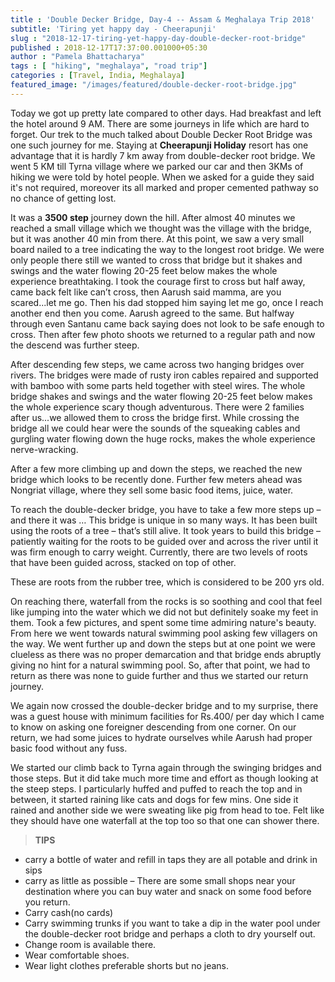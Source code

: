 ```yaml
---
title : 'Double Decker Bridge, Day-4 -- Assam & Meghalaya Trip 2018'
subtitle: 'Tiring yet happy day - Cheerapunji'
slug : "2018-12-17-tiring-yet-happy-day-double-decker-root-bridge"
published : 2018-12-17T17:37:00.001000+05:30
author : "Pamela Bhattacharya"
tags : [ "hiking", "meghalaya", "road trip"]
categories : [Travel, India, Meghalaya]
featured_image: "/images/featured/double-decker-root-bridge.jpg"
---
```

Today we got up pretty late compared to other days. Had breakfast and left the hotel around 9 AM. There are some journeys in life which are hard to forget. Our trek to the much talked about Double Decker Root Bridge was one such journey for me. Staying at **Cheerapunji Holiday** resort has one advantage that it is hardly 7 km away from double-decker root bridge. We went 5 KM till Tyrna village where we parked our car and then 3KMs of hiking we were told by hotel people. When we asked for a guide they said it's not required, moreover its all marked and proper cemented pathway so no chance of getting lost.  

It was a **3500 step** journey down the hill. After almost 40 minutes we reached a small village which we thought was the village with the bridge, but it was another 40 min from there. At this point, we saw a very small board nailed to a tree indicating the way to the longest root bridge. We were only people there still we wanted to cross that bridge but it shakes and swings and the water flowing 20-25 feet below makes the whole experience breathtaking. I took the courage first to cross but half away, came back felt like can’t cross, then Aarush said mamma, are you scared...let me go. Then his dad stopped him saying let me go, once
I reach another end then you come. Aarush agreed to the same. But halfway through even Santanu came back saying does not look to be safe enough to cross. Then after few photo shoots we returned to a regular path and now the descend was further steep.

After descending few steps, we came across two hanging bridges over rivers. The bridges were made of rusty iron cables repaired and supported with bamboo with some parts held together with steel wires. The whole bridge shakes and swings and the water flowing 20-25 feet below makes the whole experience scary though adventurous. There were 2 families after us...we allowed them to cross the bridge first. While crossing the bridge all we could hear were the sounds of the squeaking cables and gurgling water flowing down the huge rocks, makes the whole experience nerve-wracking.  

After a few more climbing up and down the steps, we reached the new bridge which looks to be recently done. Further few meters ahead was Nongriat village, where they sell some basic food items, juice, water.

To reach the double-decker bridge, you have to take a few more steps up – and there it was … This bridge is unique in so many ways. It has been built using the roots of a tree – that’s still alive. It took years to build this bridge – patiently waiting for the roots to be guided over and across the river until it was firm enough to carry weight. Currently, there are two levels of roots that have been guided across, stacked on top of other.

These are roots from the rubber tree, which is considered to be 200 yrs old.

On reaching there, waterfall from the rocks is so soothing and cool that feel like jumping into the water which we did not but definitely soake my feet in them. Took a few pictures, and spent some time admiring nature's beauty. From here we went towards natural swimming pool asking few villagers on the way. We went further up and down the steps but at one point we were clueless as there was no proper demarcation and that bridge ends abruptly giving no hint for a natural swimming pool. So, after that point, we had to return as there was none to guide further and thus we started our return journey.  

We again now crossed the double-decker bridge and to my surprise, there was a guest house with minimum facilities for Rs.400/ per day which I came to know on asking one foreigner descending from one corner. On our return, we had some juices to hydrate ourselves while Aarush had proper basic food without any fuss.

We started our climb back to Tyrna again through the swinging bridges and those steps. But it did take much more time and effort as though looking at the steep steps. I particularly huffed and puffed to reach the top and in between, it started raining like cats and dogs for few mins. One side it rained and another side we were sweating like pig from head to toe. Felt like they should have one waterfall at the top too so that one can shower there.

>**TIPS**

- carry a bottle of water and refill in taps they are all potable and drink in sips  
- carry as little as possible – There are some small shops near your destination where you can buy water and snack on some food before you return.  
- Carry cash(no cards)  
- Carry swimming trunks if you want to take a dip in the water pool under the double-decker root bridge and perhaps a cloth to dry yourself out.  
- Change room is available there.  
- Wear comfortable shoes.  
- Wear light clothes preferable shorts but no jeans.  
